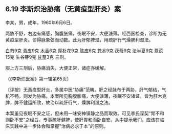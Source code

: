 ## 6.19 李斯炽治胁痛（无黄疸型肝炎）案

李某，男，成年，1960年6月6日。

两胁不舒，右边有痛感，胸腹胀痛，夜眠不安，大便溏薄。经西医检查，诊断为无黄疸型肝炎。诊得脉象弦而动数。此为肝郁脾湿，用疏肝行气燥脾利湿法。

[白芍](https://www.gmzyjc.com/read/bc/bc17-0.3.4.0.0.md)9克 [青皮](https://www.gmzyjc.com/read/bc/bc11-0.0.2.0.0.md)9克 [木香](https://www.gmzyjc.com/read/bc/bc11-0.0.5.0.0.md)6克 [厚朴](https://www.gmzyjc.com/read/bc/bc04-0.0.3.0.0.md)花9克 [陈皮](https://www.gmzyjc.com/read/bc/bc11-0.0.1.0.0.md)6克 [苍术](https://www.gmzyjc.com/read/bc/bc04-0.0.2.0.0.md)9克 [茯苓](https://www.gmzyjc.com/read/bc/bc05-0.0.1.0.0.md)9克 法[半夏](https://www.gmzyjc.com/read/bc/bc16-0.1.1.0.0.md)9克 薏苡15克 生谷芽9克 [甘草](https://www.gmzyjc.com/read/bc/bc17-0.1.8.0.0.md)3克 三剂。

服上方三剂后，胁痛消失，大便正常，诸症亦缓解。

（《李斯炽医案》第一辑第65页）

〔评按〕无黃疸型肝炎，多属中医“胁痛”范畴。肝之经脉布于两胁，肝气郁结，气机不畅，则发为胁痛。本案所见胸腹胀痛，大便溏薄，夜眠不安诸证，皆为肝木克脾，脾不健运所致，故治以疏肝行气，燥脾利湿之法。

本案虽见夜眠不安之证，但未用一味安神镇静之品而取效。可见李氏深契“胃不和则卧不安”之经旨，专事疏肝健脾，使肝胃和而卧自安。从中提示我们，应该在临床实践中进一步体会和掌握"治病必求于本”的原则。
